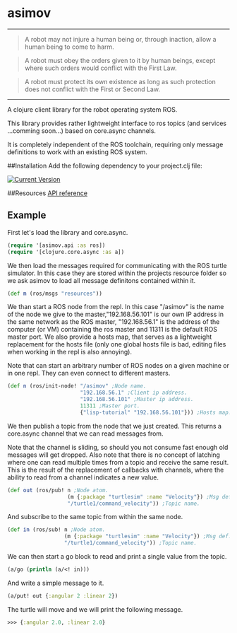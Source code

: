 # asimov

---

> A robot may not injure a human being or, through inaction, allow a human being to come to harm.

> A robot must obey the orders given to it by human beings, except where such orders would conflict with the First Law.

> A robot must protect its own existence as long as such protection does not conflict with the First or Second Law.

---

A clojure client library for the robot operating system ROS.

This library provides rather lightweight interface to ros topics (and services ...comming soon...) based on core.async channels.

It is completely independent of the ROS toolchain,
requiring only message definitions to work with an existing ROS system.

##Installation
Add the following dependency to your project.clj file:

[![Current Version](https://clojars.org/asimov/latest-version.svg)](https://clojars.org/asimov)

##Resources
[API reference](http://code-iai.github.io/asimov/doc/)
## Example
First let's load the library and core.async.

```clojure
(require '[asimov.api :as ros])
(require '[clojure.core.async :as a])
```

We then load the messages required for communicating with the ROS turtle simulator. In this case they are stored within the projects resource folder
so we ask asimov to load all message definitons contained within it.

```clojure
(def m (ros/msgs "resources"))
```

We than start a ROS node from the repl. In this case "/asimov" is the name of the node we give to the master,"192.168.56.101" is our own IP address in the same network as the ROS master,  "192.168.56.1" is the
address of the computer (or VM) containing the ros master and 11311 is the default ROS master port. We also provide a hosts map, that serves as a lightweight replacement for the hosts file (only one global hosts file is bad, editing files when working in the repl is also annoying).

Note that  can start an arbitrary number of ROS nodes on a given machine or in one repl. They can even connect to different masters.

```clojure
(def n (ros/init-node! "/asimov" ;Node name.
                       "192.168.56.1" ;Client ip address.
                       "192.168.56.101" ;Master ip address.
                       11311 ;Master port.
                       {"lisp-tutorial" "192.168.56.101"})) ;Hosts map.
```

We then publish a topic from the node that we just created.
This returns a core.async channel that we can read messages from.

Note that the channel is sliding, so should you not consume fast enough old messages will get dropped.
Also note that there is no concept of latching where one can read multiple times from a topic and receive the same result. This is the result of the replacement of callbacks with channels, where the ability to read from a channel indicates a new value.

```clojure
(def out (ros/pub! n ;Node atom.
                   (m {:package "turtlesim" :name "Velocity"}) ;Msg def.
                   "/turtle1/command_velocity")) ;Topic name.
```

And subscribe to the same topic from within the same node.

```clojure
(def in (ros/sub! n ;Node atom.
                  (m {:package "turtlesim" :name "Velocity"}) ;Msg def.
                  "/turtle1/command_velocity")) ;Topic name.
```

We can then start a go block to read and print a single value from the topic.

```clojure
(a/go (println (a/<! in)))
```

And write a simple message to it.

```clojure
(a/put! out {:angular 2 :linear 2})
```

 The turtle will move and we will print the following message.
 
```clojure
>>> {:angular 2.0, :linear 2.0}
```

